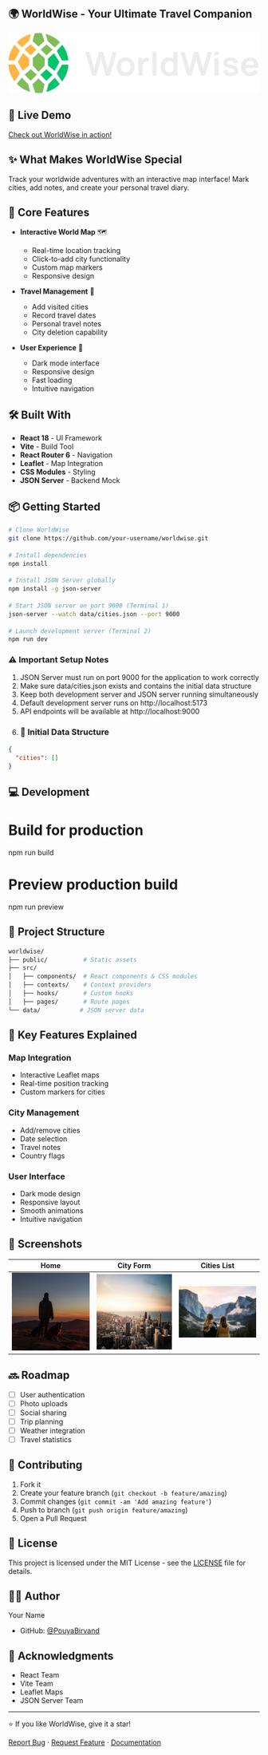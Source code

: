 ## 🌍 WorldWise - Your Ultimate Travel Companion
![WorldWise Banner](public/logo.png)

## 🚀 Live Demo
[Check out WorldWise in action!](https://worldwise-production-f645.up.railway.app/)

## ✨ What Makes WorldWise Special
Track your worldwide adventures with an interactive map interface! Mark cities, add notes, and create your personal travel diary.

## 🎯 Core Features
- **Interactive World Map** 🗺️
  - Real-time location tracking
  - Click-to-add city functionality
  - Custom map markers
  - Responsive design

- **Travel Management** 🌆
  - Add visited cities
  - Record travel dates
  - Personal travel notes
  - City deletion capability

- **User Experience** 👤
  - Dark mode interface
  - Responsive design
  - Fast loading
  - Intuitive navigation

## 🛠️ Built With
- **React 18** - UI Framework
- **Vite** - Build Tool
- **React Router 6** - Navigation
- **Leaflet** - Map Integration
- **CSS Modules** - Styling
- **JSON Server** - Backend Mock


## 📦 Getting Started

```bash
# Clone WorldWise
git clone https://github.com/your-username/worldwise.git

# Install dependencies
npm install

# Install JSON Server globally
npm install -g json-server

# Start JSON server on port 9000 (Terminal 1)
json-server --watch data/cities.json --port 9000

# Launch development server (Terminal 2)
npm run dev
```
### ⚠️ Important Setup Notes

1. JSON Server must run on port 9000 for the application to work correctly
2. Make sure data/cities.json exists and contains the initial data structure
3. Keep both development server and JSON server running simultaneously
4. Default development server runs on http://localhost:5173
5. API endpoints will be available at http://localhost:9000
6. ### 📝 Initial Data Structure

```json
{
  "cities": []
}
```

## 💻 Development
# Build for production
npm run build

# Preview production build
npm run preview

## 🎨 Project Structure
```bash
worldwise/
├── public/          # Static assets
├── src/
│   ├── components/  # React components & CSS modules
│   ├── contexts/    # Context providers
│   ├── hooks/       # Custom hooks
│   ├── pages/       # Route pages
└── data/           # JSON server data
```
## 🌟 Key Features Explained

### Map Integration
- Interactive Leaflet maps
- Real-time position tracking
- Custom markers for cities

### City Management
- Add/remove cities
- Date selection
- Travel notes
- Country flags

### User Interface
- Dark mode design
- Responsive layout
- Smooth animations
- Intuitive navigation

## 📱 Screenshots

| Home | City Form | Cities List |
|------|-----------|-------------|
| ![Home](public/img-1.jpg) | ![Form](public/img-2.jpg) | ![List](public/bg.jpg) |

## 🔜 Roadmap
- [ ] User authentication
- [ ] Photo uploads
- [ ] Social sharing
- [ ] Trip planning
- [ ] Weather integration
- [ ] Travel statistics

## 🤝 Contributing
1. Fork it
2. Create your feature branch (`git checkout -b feature/amazing`)
3. Commit changes (`git commit -am 'Add amazing feature'`)
4. Push to branch (`git push origin feature/amazing`)
5. Open a Pull Request

## 📄 License
This project is licensed under the MIT License - see the [LICENSE](LICENSE) file for details.

## 👨‍💻 Author
Your Name
- GitHub: [@PouyaBirvand](https://github.com/Pouyabirvand)

## 💫 Acknowledgments
- React Team
- Vite Team
- Leaflet Maps
- JSON Server Team

---

⭐️ If you like WorldWise, give it a star!

[Report Bug](issues-link) · [Request Feature](issues-link) · [Documentation](docs-link)
